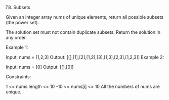 78. Subsets

Given an integer array nums of unique elements, return all possible
subsets
 (the power set).

The solution set must not contain duplicate subsets. Return the solution in any order.



Example 1:

Input: nums = [1,2,3]
Output: [[],[1],[2],[1,2],[3],[1,3],[2,3],[1,2,3]]
Example 2:

Input: nums = [0]
Output: [[],[0]]


Constraints:

1 <= nums.length <= 10
-10 <= nums[i] <= 10
All the numbers of nums are unique.
